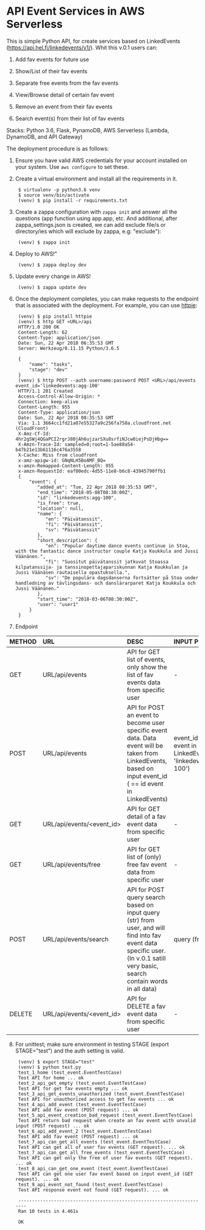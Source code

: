 
API Event Services in AWS Serverless
====================================

This is simple Python API, for create services based on LinkedEvents (https://api.hel.fi/linkedevents/v1/). Whit this v.0.1 users can:

1. Add fav events for future use

2. Show/List of their fav events

3. Separate free events from the fav events

4. View/Browse detail of certain fav event

5. Remove an event from their fav events

6. Search event(s) from their list of fav events

Stacks: Python 3.6, Flask, PynamoDB, AWS Serverless (Lambda, DynamoDB, and API Gateway)

The deployment procedure is as follows:

1. Ensure you have valid AWS credentials for your account installed on your
   system. Use `aws configure` to set these.

2. Create a virtual environment and install all the requirements in it.

        $ virtualenv -p python3.6 venv
        $ source venv/bin/activate
        (venv) $ pip install -r requirements.txt

3. Create a zappa configuration with `zappa init` and answer all the questions (app function using app.app, etc. And additional, after zappa_settings.json is created, we can add exclude file/s or directory/ies which will exclude by zappa, e.g: "exclude"):

        (venv) $ zappa init

4. Deploy to AWS!"

        (venv) $ zappa deploy dev

5. Update every change in AWS!

        (venv) $ zappa update dev

6. Once the deployment completes, you can make requests to the endpoint that
   is associated with the deployment. For example, you can use [httpie](https://httpie.org/):

        (venv) $ pip install httpie
        (venv) $ http GET <URL>/api
        HTTP/1.0 200 OK
        Content-Length: 62
        Content-Type: application/json
        Date: Sun, 22 Apr 2018 06:35:53 GMT
        Server: Werkzeug/0.11.15 Python/3.6.5

        {
            "name": "tasks", 
            "stage": "dev"
        }
        (venv) $ http POST --auth username:password POST <URL>/api/events event_id='linkedevents:agg-100'
        HTTP/1.1 201 Created
        Access-Control-Allow-Origin: *
        Connection: keep-alive
        Content-Length: 955
        Content-Type: application/json
        Date: Sun, 22 Apr 2018 08:35:53 GMT
        Via: 1.1 3664cc1fd21a07e55327a9c256fa758a.cloudfront.net (CloudFront)
        X-Amz-Cf-Id: 4hr2gSWj4QGaPCI2rgrJ80jAh6ujzarSXu8srfiNJcw0iejPsDjHbg==
        X-Amzn-Trace-Id: sampled=0;root=1-5ae88a54-b47b21e13b61116c476a3558
        X-Cache: Miss from cloudfront
        x-amz-apigw-id: GNqNLH5BoAMF_BQ=
        x-amzn-Remapped-Content-Length: 955
        x-amzn-RequestId: eaf00edc-4d55-11e8-b6c8-43945790ffb1
        {
            "event": {
               "added_at": "Tue, 22 Apr 2018 08:35:53 GMT", 
               "end_time": "2018-05-08T08:30:00Z", 
               "id": "linkedevents:agg-100", 
               "is_free": true, 
               "location": null, 
               "name": {
                  "en": "Päivätanssit", 
                  "fi": "Päivätanssit", 
                  "sv": "Päivätanssit"
               }, 
               "short_description": {
                  "en": "Popular daytime dance events continue in Stoa, with the fantastic dance instructor couple Katja Koukkula and Jussi Väänänen.", 
                  "fi": "Suositut päivätanssit jatkuvat Stoassa kilpatanssija- ja tanssinopettajapariskunnan Katja Koukkulan ja Jussi Väänäsen rautaisella opastuksella.", 
                  "sv": "De populära dagsdanserna fortsätter på Stoa under handledning av tävlingsdans- och danslärarparet Katja Koukkula och Jussi Väänänen."
               }, 
               "start_time": "2018-03-06T08:30:00Z", 
               "user": "user1"
            }
        }

7. Endpoint

| METHOD | URL | DESC | INPUT POST |
| :--- | :--- | :--- | :--- |
| GET   | URL/api/events | API for GET list of events, only show the list of fav events data from specific user | - |
| POST  | URL/api/events | API for POST an event to become user specific event data. Data event will be taken from LinkedEvents, based on input event_id ( == id event in LinkedEvents)| event_id ( == id event in LinkedEvents, e.g: 'linkedevents:agg-100') |
| GET   | URL/api/events/<event_id> | API for GET detail of a fav event data from specific user | - |
| GET   | URL/api/events/free | API for GET list of (only) free fav event data from specific user | - |
| POST | URL/api/events/search | API for POST query search based on input query (str) from user, and will find into fav event data specific user. (In v.0.1 satill very basic, search contain words in all data) | query (free string) |
| DELETE | URL/api/events/<event_id> | API for DELETE a fav event data from specific user | - |
            
8. For unittest; make sure environment in testing STAGE (export STAGE="test") and the auth setting is valid.

        (venv) $ export STAGE="test"
        (venv) $ python test.py
        test_1_home (test_event.EventTestCase)
        Test API for home ... ok
        test_2_api_get_empty (test_event.EventTestCase)
        Test API for get fav events empty ... ok
        test_3_api_get_events_unauthorized (test_event.EventTestCase)
        Test API for unauthorized access to get fav events ... ok
        test_4_api_add_event (test_event.EventTestCase)
        Test API add fav event (POST request) ... ok
        test_5_api_event_creation_bad_request (test_event.EventTestCase)
        Test API return bad request when create an fav event with unvalid input (POST request) ... ok
        test_6_api_add_event_2 (test_event.EventTestCase)
        Test API add fav event (POST request) ... ok
        test_7_api_can_get_all_events (test_event.EventTestCase)
        Test API can get all of user fav events (GET request). ... ok
        test_7_api_can_get_all_free_events (test_event.EventTestCase)
        Test API can get only the free of user fav events (GET request). ... ok
        test_8_api_can_get_one_event (test_event.EventTestCase)
        Test API can get one user fav event based on input event_id (GET request). ... ok
        test_9_api_event_not_found (test_event.EventTestCase)
        Test API response event not found (GET request). ... ok

        ----------------------------------------------------------------------
        Ran 10 tests in 4.461s

        OK





